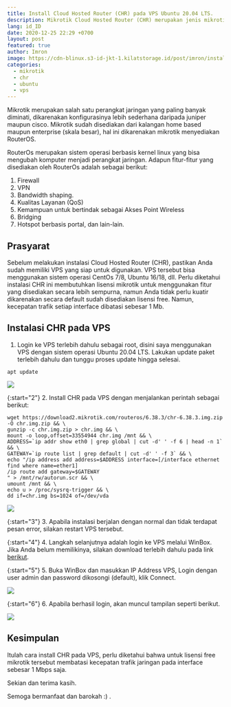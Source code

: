 ```yaml
---
title: Install Cloud Hosted Router (CHR) pada VPS Ubuntu 20.04 LTS. 
description: Mikrotik Cloud Hosted Router (CHR) merupakan jenis mikrotik yang diinstall di VPS. Biasanya mikrotik CHR digunakan untuk pembuatan IP Public , Server VPN (Tunnel), Proxy Server, DNS dan sebagainya. 
lang: id_ID
date: 2020-12-25 22:29 +0700
layout: post
featured: true
author: Imron
image: https://cdn-blinux.s3-id-jkt-1.kilatstorage.id/post/imron/install-chr-pada-vps-ubuntu-20-04.png
categories:
  - mikrotik
  - chr
  - ubuntu
  - vps
---
```


Mikrotik merupakan salah satu perangkat jaringan yang paling banyak diminati, dikarenakan konfigurasinya lebih sederhana daripada juniper maupun cisco. 
Mikrotik sudah disediakan dari kalangan home based maupun enterprise (skala besar), hal ini dikarenakan mikrotik menyediakan RouterOS. 

RouterOs merupakan sistem operasi berbasis kernel linux yang bisa mengubah komputer menjadi perangkat jaringan. Adapun fitur-fitur yang disediakan oleh RouterOs adalah sebagai berikut:

1. Firewall
2. VPN
3. Bandwidth shaping.
4. Kualitas Layanan (QoS)
5. Kemampuan untuk bertindak sebagai Akses Point Wireless
6. Bridging
7. Hotspot berbasis portal, dan lain-lain. 

## Prasyarat

 Sebelum melakukan instalasi Cloud Hosted Router (CHR), pastikan Anda sudah memiliki VPS yang siap untuk digunakan. VPS tersebut bisa menggunakan sistem operasi CentOs 7/8, Ubuntu 16/18, dll. 
 Perlu diketahui instalasi CHR ini membutuhkan lisensi mikrotik untuk menggunakan fitur yang disediakan secara lebih sempurna, namun Anda tidak perlu kuatir dikarenakan secara default sudah disediakan lisensi free. Namun, kecepatan trafik setiap interface dibatasi sebesar 1 Mb. 

## Instalasi CHR pada VPS 

1. Login ke VPS terlebih dahulu sebagai root, disini saya menggunakan VPS dengan sistem operasi Ubuntu 20.04 LTS. 
Lakukan update paket terlebih dahulu dan tunggu proses update hingga selesai. 

```
apt update
```
![](https://cdn-blinux.s3-id-jkt-1.kilatstorage.id/post/imron/KB/CHR/1.%20Instal%20CHR.png)

{:start="2"}
2. Install CHR pada VPS dengan menjalankan perintah sebagai berikut: 

```
wget https://download2.mikrotik.com/routeros/6.38.3/chr-6.38.3.img.zip -O chr.img.zip && \
gunzip -c chr.img.zip > chr.img && \
mount -o loop,offset=33554944 chr.img /mnt && \
ADDRESS=`ip addr show eth0 | grep global | cut -d' ' -f 6 | head -n 1` && \
GATEWAY=`ip route list | grep default | cut -d' ' -f 3` && \
echo "/ip address add address=$ADDRESS interface=[/interface ethernet find where name=ether1]
/ip route add gateway=$GATEWAY
" > /mnt/rw/autorun.scr && \
umount /mnt && \
echo u > /proc/sysrq-trigger && \
dd if=chr.img bs=1024 of=/dev/vda
```

![](https://cdn-blinux.s3-id-jkt-1.kilatstorage.id/post/imron/KB/CHR/2.%20Proses.png)

{:start="3"}
3. Apabila instalasi berjalan dengan normal dan tidak terdapat pesan error, silakan restart VPS tersebut. 

{:start="4"}
4. Langkah selanjutnya adalah login ke VPS melalui WinBox. Jika Anda belum memilikinya, silakan download terlebih dahulu pada link [berikut](https://mikrotik.com/download).

{:start="5"}
5. Buka WinBox dan masukkan IP Address VPS, Login dengan user admin dan password dikosongi (default), klik Connect. 

![](https://cdn-blinux.s3-id-jkt-1.kilatstorage.id/post/imron/KB/CHR/3.%20Login.png)

{:start="6"}
6. Apabila berhasil login, akan muncul tampilan seperti berikut. 

![](https://cdn-blinux.s3-id-jkt-1.kilatstorage.id/post/imron/KB/CHR/4.%20Mikrotik.png)

## Kesimpulan 

Itulah cara install CHR pada VPS, perlu diketahui bahwa untuk lisensi free mikrotik tersebut membatasi kecepatan trafik jaringan pada interface sebesar 1 Mbps saja. 

Sekian dan terima kasih. 

Semoga bermanfaat dan barokah :) . 

